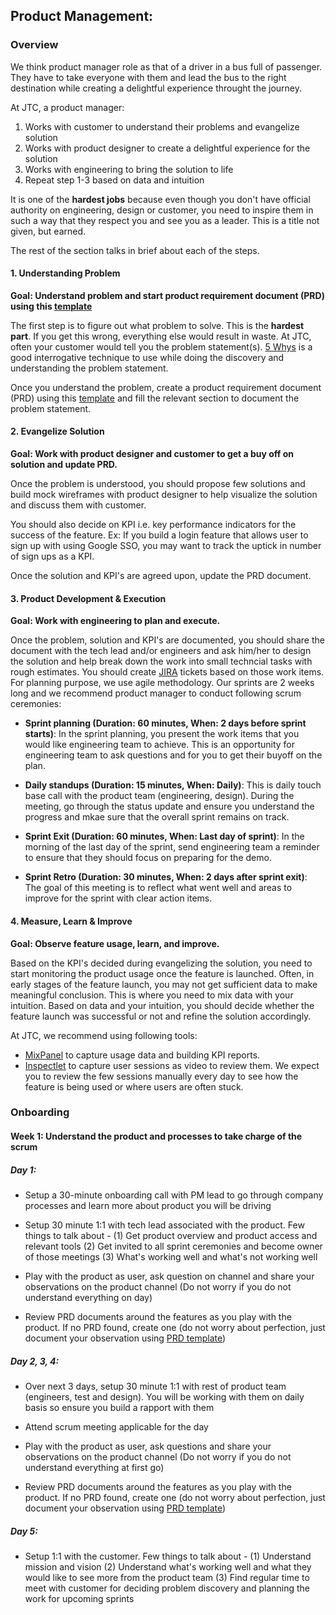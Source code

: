 ## Product Management:

### Overview

We think product manager role as that of a driver in a bus full of passenger. They have to take everyone with them and lead the bus to the right destination while creating a delightful experience throught the journey.

At JTC, a product manager:

1. Works with customer to understand their problems and evangelize solution
2. Works with product designer to create a delightful experience for the solution
3. Works with engineering to bring the solution to life
4. Repeat step 1-3 based on data and intuition

It is one of the **hardest jobs** because even though you don't have official authority on engineering, design or customer, you need to inspire them in such a way that they respect you and see you as a leader. This is a title not given, but earned.

The rest of the section talks in brief about each of the steps.

#### 1. Understanding Problem

**Goal: Understand problem and start product requirement document (PRD) using this [template](https://assets.plan.io/files/Planio-Product-Requirements-Document-Template.pdf)**

The first step is to figure out what problem to solve. This is the **hardest part**. If you get this wrong, everything else would result in waste. At JTC, often your customer would tell you the problem statement(s). [5 Whys](https://en.wikipedia.org/wiki/Five_whys) is a good interrogative technique to use while doing the discovery and understanding the problem statement.

Once you understand the problem, create a product requirement document (PRD) using this [template](https://assets.plan.io/files/Planio-Product-Requirements-Document-Template.pdf) and fill the relevant section to document the problem statement.

#### 2. Evangelize Solution

**Goal: Work with product designer and customer to get a buy off on solution and update PRD.**

Once the problem is understood, you should propose few solutions and build mock wireframes with product designer to help visualize the solution and discuss them with customer.

You should also decide on KPI i.e. key performance indicators for the success of the feature. Ex: If you build a login feature that allows user to sign up with using Google SSO, you may want to track the uptick in number of sign ups as a KPI.

Once the solution and KPI's are agreed upon, update the PRD document.

#### 3. Product Development & Execution

**Goal: Work with engineering to plan and execute.**

Once the problem, solution and KPI's are documented, you should share the document with the tech lead and/or engineers and ask him/her to design the solution and help break down the work into small techncial tasks with rough estimates. You should create [JIRA](https://www.atlassian.com/software/jira) tickets based on those work items. For planning purpose, we use agile methodology. Our sprints are 2 weeks long and we recommend product manager to conduct following scrum ceremonies:

-   **Sprint planning (Duration: 60 minutes, When: 2 days before sprint starts)**: In the sprint planning, you present the work items that you would like engineering team to achieve. This is an opportunity for engineering team to ask questions and for you to get their buyoff on the plan.

-   **Daily standups (Duration: 15 minutes, When: Daily)**: This is daily touch base call with the product team (engineering, design). During the meeting, go through the status update and ensure you understand the progress and mkae sure that the overall sprint remains on track.

-   **Sprint Exit (Duration: 60 minutes, When: Last day of sprint)**: In the morning of the last day of the sprint, send engineering team a reminder to ensure that they should focus on preparing for the demo.

-   **Sprint Retro (Duration: 30 minutes, When: 2 days after sprint exit)**: The goal of this meeting is to reflect what went well and areas to improve for the sprint with clear action items.

#### 4. Measure, Learn & Improve

**Goal: Observe feature usage, learn, and improve.**

Based on the KPI's decided during evangelizing the solution, you need to start monitoring the product usage once the feature is launched. Often, in early stages of the feature launch, you may not get sufficient data to make meaningful conclusion. This is where you need to mix data with your intuition. Based on data and your intuition, you should decide whether the feature launch was successful or not and refine the solution accordingly.

At JTC, we recommend using following tools:

-   [MixPanel](https://mixpanel.com/) to capture usage data and building KPI reports.
-   [Inspectlet](https://www.inspectlet.com/) to capture user sessions as video to review them. We expect you to review the few sessions manually every day to see how the feature is being used or where users are often stuck.

### Onboarding

#### Week 1: Understand the product and processes to take charge of the scrum

##### Day 1:

-   Setup a 30-minute onboarding call with PM lead to go through company processes and learn more about product you will be driving

-   Setup 30 minute 1:1 with tech lead associated with the product. Few things to talk about - (1) Get product overview and product access and relevant tools (2) Get invited to all sprint ceremonies and become owner of those meetings (3) What's working well and what's not working well

-   Play with the product as user, ask question on channel and share your observations on the product channel (Do not worry if you do not understand everything on day)

-   Review PRD documents around the features as you play with the product. If no PRD found, create one (do not worry about perfection, just document your observation using [PRD template](https://assets.plan.io/files/Planio-Product-Requirements-Document-Template.pdf))

##### Day 2, 3, 4:

-   Over next 3 days, setup 30 minute 1:1 with rest of product team (engineers, test and design). You will be working with them on daily basis so ensure you build a rapport with them

-   Attend scrum meeting applicable for the day

-   Play with the product as user, ask questions and share your observations on the product channel (Do not worry if you do not understand everything at first go)

-   Review PRD documents around the features as you play with the product. If no PRD found, create one (do not worry about perfection, just document your observation using [PRD template](https://assets.plan.io/files/Planio-Product-Requirements-Document-Template.pdf))

##### Day 5:

-   Setup 1:1 with the customer. Few things to talk about - (1) Understand mission and vision (2) Understand what's working well and what they would like to see more from the product team (3) Find regular time to meet with customer for deciding problem discovery and planning the work for upcoming sprints
